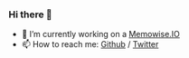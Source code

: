 ### Hi there 👋

- 🔭 I’m currently working on a [Memowise.IO](https://memowise.io)
- 📫 How to reach me: [Github](https://github.com/xiangst0816) / [Twitter](https://twitter.com/sootao)
